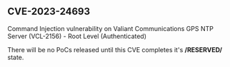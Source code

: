 ## CVE-2023-24693

Command Injection vulnerability on Valiant Communications GPS NTP Server (VCL-2156) - Root Level (Authenticated)

There will be no PoCs released until this CVE completes it's **/**RESERVED/**** state.
